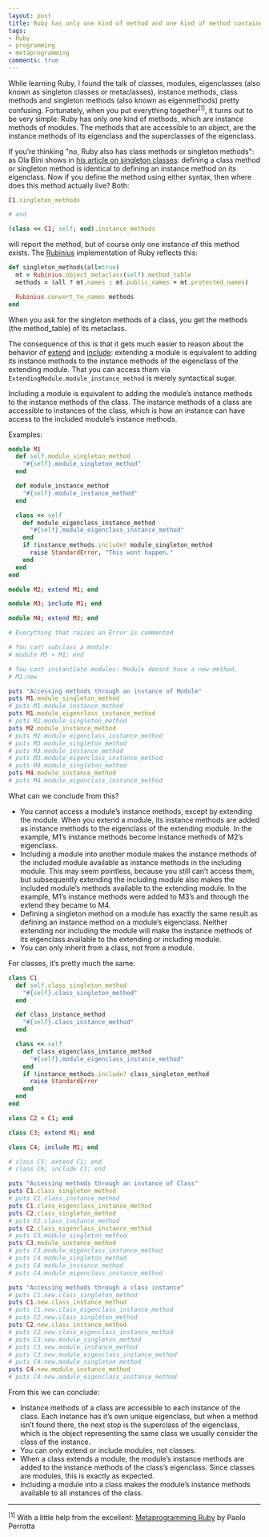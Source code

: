 ```yaml
---
layout: post
title: Ruby has only one kind of method and one kind of method container
tags:
- Ruby
- programming
- metaprogramming
comments: true
---
```

While learning Ruby, I found the talk of classes, modules, eigenclasses (also
known as singleton classes or metaclasses), instance methods, class methods and
singleton methods (also known as eigenmethods) pretty confusing. Fortunately,
when you put everything together<sup>[1]</sup>, it turns out to be very simple: Ruby has
only one kind of methods, which are instance methods of modules. The methods
that are accessible to an object, are the instance methods of its eigenclass
and the superclasses of the eigenclass.

If you’re thinking "no, Ruby also has class methods or singleton methods": as
Ola Bini shows in [his article on singleton classes](http://ola-bini.blogspot.com/2006/09/ruby-singleton-class.html):
defining a class method or singleton method is identical to defining an instance
method on its eigenclass. Now if you define the method using either syntax, then
where does this method actually live? Both:
```ruby
C1.singleton_methods

# and

(class << C1; self; end).instance_methods
```
will report the method, but of course only one instance of this method exists.
The [Rubinius](http://rubini.us/) implementation of Ruby reflects this:
```ruby
def singleton_methods(all=true)
  mt = Rubinius.object_metaclass(self).method_table
  methods = (all ? mt.names : mt.public_names + mt.protected_names)

  Rubinius.convert_to_names methods
end
```
When you ask for the singleton methods of a class, you get the methods (the
method_table) of its metaclass.

The consequence of this is that it gets much easier to reason about the
behavior of [extend](http://ruby-doc.org/core/classes/Object.html#M000335) and
[include](http://ruby-doc.org/core/classes/Module.html#M001638): extending a
module is equivalent to adding its instance methods to the instance methods of
the eigenclass of the extending module. That you can access them via
`ExtendingModule.module_instance_method` is merely syntactical sugar.

Including a module is equivalent to adding the module’s instance methods to the
instance methods of the class. The instance methods of a class are accessible
to instances of the class, which is how an instance can have access to the
included module’s instance methods.

Examples:
```ruby
module M1
  def self.module_singleton_method
    "#{self}.module_singleton_method"
  end

  def module_instance_method
    "#{self}.module_instance_method"
  end

  class << self
    def module_eigenclass_instance_method
      "#{self}.module_eigenclass_instance_method"
    end
    if !instance_methods.include? module_singleton_method
      raise StandardError, "This wont happen."
    end
  end
end

module M2; extend M1; end

module M3; include M1; end

module M4; extend M3; end

# Everything that raises an Error is commented

# You cant subclass a module:
# module M5 < M1; end

# You cant instantiate modules: Module doesnt have a new method.
# M1.new

puts "Accessing methods through an instance of Module"
puts M1.module_singleton_method
# puts M1.module_instance_method
puts M1.module_eigenclass_instance_method
# puts M2.module_singleton_method
puts M2.module_instance_method
# puts M2.module_eigenclass_instance_method
# puts M3.module_singleton_method
# puts M3.module_instance_method
# puts M3.module_eigenclass_instance_method
# puts M4.module_singleton_method
puts M4.module_instance_method
# puts M4.module_eigenclass_instance_method
```

What can we conclude from this?

* You cannot access a module’s instance methods, except by extending the
  module. When you extend a module, its instance methods are added as
  instance methods to the eigenclass of the extending module. In the
  example, M1’s instance methods become instance methods of M2’s
  eigenclass.
* Including a module into another module makes the instance methods of the
  included module available as instance methods in the including module.
  This may seem pointless, because you still can’t access them, but
  subsequently extending the including module also makes the included
  module’s methods available to the extending module. In the example, M1’s
  instance methods were added to M3’s and through the extend they became to
  M4.
* Defining a singleton method on a module has exactly the same result as
  defining an instance method on a module’s eigenclass. Neither extending
  nor including the module will make the instance methods of its eigenclass
  available to the extending or including module.
* You can only inherit from a class, not from a module.

For classes, it’s pretty much the same:
```ruby
class C1
  def self.class_singleton_method
    "#{self}.class_singleton_method"
  end

  def class_instance_method
    "#{self}.class_instance_method"
  end

  class << self
    def class_eigenclass_instance_method
      "#{self}.module_eigenclass_instance_method"
    end
    if !instance_methods.include? class_singleton_method
      raise StandardError
    end
  end
end

class C2 < C1; end

class C3; extend M1; end

class C4; include M1; end

# class C5; extend C1; end
# class C6; include C1; end

puts "Accessing methods through an instance of Class"
puts C1.class_singleton_method
# puts C1.class_instance_method
puts C1.class_eigenclass_instance_method
puts C2.class_singleton_method
# puts C2.class_instance_method
puts C2.class_eigenclass_instance_method
# puts C3.module_singleton_method
puts C3.module_instance_method
# puts C3.module_eigenclass_instance_method
# puts C4.module_singleton_method
# puts C4.module_instance_method
# puts C4.module_eigenclass_instance_method

puts "Accessing methods through a class instance"
# puts C1.new.class_singleton_method
puts C1.new.class_instance_method
# puts C1.new.class_eigenclass_instance_method
# puts C2.new.class_singleton_method
puts C2.new.class_instance_method
# puts C2.new.class_eigenclass_instance_method
# puts C3.new.module_singleton_method
# puts C3.new.module_instance_method
# puts C3.new.module_eigenclass_instance_method
# puts C4.new.module_singleton_method
puts C4.new.module_instance_method
# puts C4.new.module_eigenclass_instance_method
```

From this we can conclude:

* Instance methods of a class are accessible to each instance of the class.
  Each instance has it’s own unique eigenclass, but when a method isn’t
  found there, the next stop is the superclass of the eigenclass, which is
  the object representing the same class we usually consider the class of
  the instance.
* You can only extend or include modules, not classes.
* When a class extends a module, the module’s instance methods are added to
  the instance methods of the class’s eigenclass. Since classes are
  modules, this is exactly as expected.
* Including a module into a class makes the module’s instance methods
  available to all instances of the class.

--------------------------------

<sup>[1]</sup> With a little help from the excellent:
[Metaprogramming Ruby](http://pragprog.com/titles/ppmetr/metaprogramming-ruby) by Paolo Perrotta
